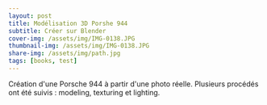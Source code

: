 ```yaml
---
layout: post
title: Modélisation 3D Porshe 944
subtitle: Créer sur Blender
cover-img: /assets/img/IMG-0138.JPG
thumbnail-img: /assets/img/IMG-0138.JPG
share-img: /assets/img/path.jpg
tags: [books, test]
---
```


Création d'une Porsche 944 à partir d'une photo réelle. Plusieurs procédés ont été suivis : modeling, texturing et lighting.
